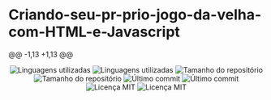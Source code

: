 # Criando-seu-pr-prio-jogo-da-velha-com-HTML-e-Javascript

@@ -1,13 +1,13 @@
<!-- Badges session -->	<!-- Badges session -->
<p align="center">  	<p align="center">  
  <!-- languages -->	  <!-- languages -->
  <img src="https://img.shields.io/github/languages/count/pleiterson/game-memoria-genius-dio?style=social" alt="Linguagens utilizadas">	  <img src="https://img.shields.io/github/languages/count/pleiterson/jogo-da-velha-dio?style=social" alt="Linguagens utilizadas">
  <!-- repo size -->	  <!-- repo size -->
  <img src="https://img.shields.io/github/repo-size/Pleiterson/game-memoria-genius-dio?style=social" alt="Tamanho do repositório">	  <img src="https://img.shields.io/github/repo-size/Pleiterson/jogo-da-velha-dio?style=social" alt="Tamanho do repositório">
  <!-- last commit -->	  <!-- last commit -->
  <img src="https://img.shields.io/github/last-commit/Pleiterson/game-memoria-genius-dio?style=social" alt="Último commit">	  <img src="https://img.shields.io/github/last-commit/Pleiterson/jogo-da-velha-dio?style=social" alt="Último commit">
  <!-- licence MIT -->	  <!-- licence MIT -->
  <img src="https://img.shields.io/github/license/Pleiterson/game-memoria-genius-dio?style=social" alt="Licença MIT">	  <img src="https://img.shields.io/github/license/Pleiterson/jogo-da-velha-dio?style=social" alt="Licença MIT">
</p>	</p>


<!--Banner session-->	<!--Banner session-->
